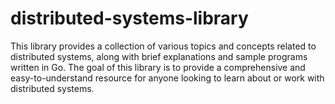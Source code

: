 # distributed-systems-library
This library provides a collection of various topics and concepts related to distributed systems, along with brief explanations and sample programs written in Go. The goal of this library is to provide a comprehensive and easy-to-understand resource for anyone looking to learn about or work with distributed systems.
